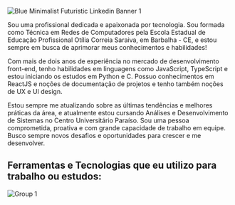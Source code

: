 ![Blue Minimalist Futuristic Linkedin Banner 1](https://github.com/evilyn-araujo/evilyn-araujo/assets/77305238/72ebadd5-5439-4a52-9d78-9ab2a3cdffc2)

<p>Sou uma profissional dedicada e apaixonada por tecnologia. Sou formada como Técnica em Redes de Computadores pela Escola Estadual de Educação Profissional Otília Correia Saraiva, em Barbalha - CE, e estou sempre em busca de aprimorar meus conhecimentos e habilidades!</p>
<p>Com mais de dois anos de experiência no mercado de desenvolvimento front-end, tenho habilidades em linguagens como JavaScript, TypeScript e estou iniciando os estudos em Python e C. Possuo conhecimentos em ReactJS e noções de documentação de projetos e tenho também noções de UX e UI design.</p>
<p>Estou sempre me atualizando sobre as últimas tendências e melhores práticas da área, e atualmente estou  cursando Análises e Desenvolvimento de Sistemas no Centro Universitário Paraíso. Sou uma pessoa comprometida, proativa e com grande capacidade de trabalho em equipe. Busco sempre novos desafios e oportunidades para crescer e me desenvolver.</p>

## Ferramentas e Tecnologias que eu utilizo para trabalho ou estudos:
![Group 1](https://github.com/evilyn-araujo/evilyn-araujo/assets/77305238/e021a298-00f9-41b6-a1e0-14c8502d570e)
